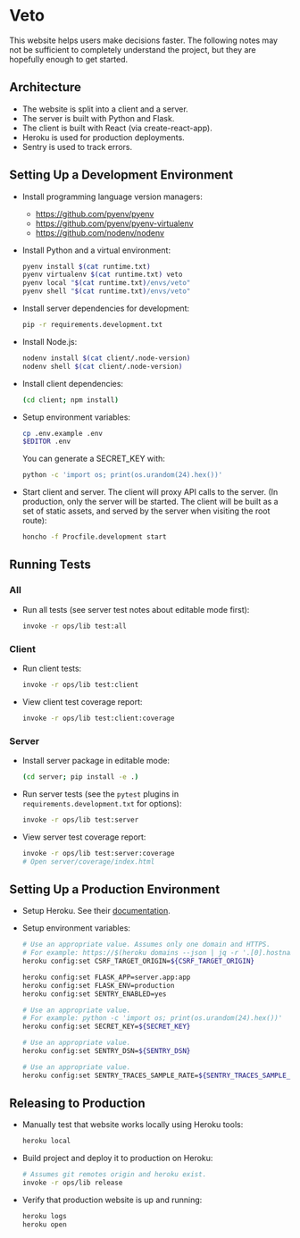 # Veto

This website helps users make decisions faster. The following notes may not be
sufficient to completely understand the project, but they are hopefully enough
to get started.

## Architecture

* The website is split into a client and a server.
* The server is built with Python and Flask.
* The client is built with React (via create-react-app).
* Heroku is used for production deployments.
* Sentry is used to track errors.

## Setting Up a Development Environment

- Install programming language version managers:

  - https://github.com/pyenv/pyenv
  - https://github.com/pyenv/pyenv-virtualenv
  - https://github.com/nodenv/nodenv

- Install Python and a virtual environment:

  ```sh
  pyenv install $(cat runtime.txt)
  pyenv virtualenv $(cat runtime.txt) veto
  pyenv local "$(cat runtime.txt)/envs/veto"
  pyenv shell "$(cat runtime.txt)/envs/veto"
  ```

- Install server dependencies for development:

  ```sh
  pip -r requirements.development.txt
  ```

- Install Node.js:

  ```sh
  nodenv install $(cat client/.node-version)
  nodenv shell $(cat client/.node-version)
  ```

- Install client dependencies:

  ```sh
  (cd client; npm install)
  ```

- Setup environment variables:

  ```sh
  cp .env.example .env
  $EDITOR .env
  ```

  You can generate a SECRET_KEY with:

  ```sh
  python -c 'import os; print(os.urandom(24).hex())'
  ```

- Start client and server. The client will proxy API calls to the server. (In
  production, only the server will be started. The client will be built as a
  set of static assets, and served by the server when visiting the root route):

  ```sh
  honcho -f Procfile.development start
  ```

## Running Tests

### All

- Run all tests (see server test notes about editable mode first):

  ```sh
  invoke -r ops/lib test:all
  ```

### Client

- Run client tests:

  ```sh
  invoke -r ops/lib test:client
  ```

- View client test coverage report:

  ```sh
  invoke -r ops/lib test:client:coverage
  ```

### Server

- Install server package in editable mode:

  ```sh
  (cd server; pip install -e .)
  ```

- Run server tests (see the `pytest` plugins in `requirements.development.txt` for options):

  ```sh
  invoke -r ops/lib test:server
  ```

- View server test coverage report:

  ```sh
  invoke -r ops/lib test:server:coverage
  # Open server/coverage/index.html
  ```

## Setting Up a Production Environment

- Setup Heroku. See their [documentation](https://devcenter.heroku.com).

- Setup environment variables:

  ```sh
  # Use an appropriate value. Assumes only one domain and HTTPS.
  # For example: https://$(heroku domains --json | jq -r '.[0].hostname')
  heroku config:set CSRF_TARGET_ORIGIN=${CSRF_TARGET_ORIGIN}

  heroku config:set FLASK_APP=server.app:app
  heroku config:set FLASK_ENV=production
  heroku config:set SENTRY_ENABLED=yes

  # Use an appropriate value.
  # For example: python -c 'import os; print(os.urandom(24).hex())'
  heroku config:set SECRET_KEY=${SECRET_KEY}

  # Use an appropriate value.
  heroku config:set SENTRY_DSN=${SENTRY_DSN}

  # Use an appropriate value.
  heroku config:set SENTRY_TRACES_SAMPLE_RATE=${SENTRY_TRACES_SAMPLE_RATE}
  ```

## Releasing to Production

- Manually test that website works locally using Heroku tools:

  ```sh
  heroku local
  ```

- Build project and deploy it to production on Heroku:

  ```sh
  # Assumes git remotes origin and heroku exist.
  invoke -r ops/lib release
  ```

- Verify that production website is up and running:

  ```sh
  heroku logs
  heroku open
  ```
